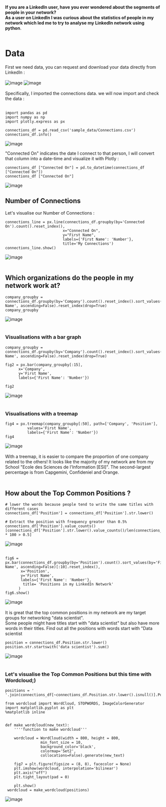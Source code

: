 **If you are a LinkedIn user, have you ever wondered about the segments of people in your network?**<br />
**As a user on LinkedIn I was curious about the statistics of people in my network which led me to try to analyse my LinkedIn network using python**.<br /><br />
# Data
First we need data, you can request and download your data directly from LinkedIn :<br /><br />
![image](https://user-images.githubusercontent.com/113764800/193478229-ae598457-b147-4bdf-9af1-104df7c2d36c.png)
 ![image](https://user-images.githubusercontent.com/113764800/193472630-ba1e19d7-2e30-44bb-91d7-170b6be64e8a.png)<br /><br />
 Specifically, I imported the connections data. we will now import and check the data :<br /><br />
 ```
 import pandas as pd 
import numpy as np 
import plotly.express as px
```
```
connections_df = pd.read_csv('sample_data/Connections.csv')
connections_df.info()
```
![image](https://user-images.githubusercontent.com/113764800/193474850-4a81a68f-fc92-442a-8581-5647e164280a.png)<br />

 "Connected On" indicates the date I connect to that person, I will convert that column into a date-time and visualize it with Plotly :<br />
 ```
connections_df ["Connected On"] = pd.to_datetime(connections_df ["Connected On"])
connections_df ["Connected On"]
```
![image](https://user-images.githubusercontent.com/113764800/193475317-b8ea4be2-d64b-4ad4-a618-de3f42911690.png)

## **Number of Connections**<br />
Let's visualise our Number of Connections :
 ```
connections_line = px.line(connections_df.groupby(by='Connected On').count().reset_index(), 
                           x="Connected On", 
                           y="First Name", 
                           labels={'First Name': 'Number'},
                           title='My Connections')
 connections_line.show()
```
![image](https://user-images.githubusercontent.com/113764800/193475408-1502de70-6498-4389-821d-a7e3df32d87a.png)<br /><br />
## **Which organizations do the people in my network work at?**<br />
 ```
company_groupby = connections_df.groupby(by='Company').count().reset_index().sort_values(by='First Name', ascending=False).reset_index(drop=True)
company_groupby
```
![image](https://user-images.githubusercontent.com/113764800/193475438-9f1ac33a-3424-4c4c-b645-bf9fcb77893c.png)<br /><br />
### Visualisations with a bar graph<br />
```
company_groupby = connections_df.groupby(by='Company').count().reset_index().sort_values(by='First Name', ascending=False).reset_index(drop=True)

fig2 = px.bar(company_groupby[:15],
      x='Company',
      y='First Name',
      labels={'First Name': 'Number'})

fig2
```
![image](https://user-images.githubusercontent.com/113764800/193475462-b7580274-0041-46f6-903c-fb1def9eb032.png)<br /><br />
### Visualisations with a treemap<br />
```
fig4 = px.treemap(company_groupby[:50], path=['Company', 'Position'],
          values='First Name',
          labels={'First Name': 'Number'})
fig4
```
![image](https://user-images.githubusercontent.com/113764800/193475491-6d3408fc-cdc9-4689-b6a0-d2151dd4cbe2.png)<br /><br />
With a treemap, it is easier to compare the proportion of one company related to the others! It looks like the majority of my network are from my School "Ecole des Sciences de l'Information [ESI]". The second-largest percentage is from Capgemini, Confideniel and Orange.<br /><br />
## **How about the Top Common Positions ?**<br />
```
# lower the words because people tend to write the same titles with different cases
connections_df['Position'] = connections_df['Position'].str.lower()

# Extract the position with frequency greater than 0.5%
connections_df['Position'].value_counts()[connections_df['Position'].str.lower().value_counts()/len(connections_df) * 100 > 0.5]
```
![image](https://user-images.githubusercontent.com/113764800/193475551-6d48ddae-2c17-4d5b-a4e9-91e1f339b38a.png)<br /><br />
```
fig6 = px.bar(connections_df.groupby(by='Position').count().sort_values(by='First Name', ascending=False)[:10].reset_index(),
       x='Position',
       y='First Name',
       labels={'First Name': 'Number'},
        title= 'Positions in my LinkedIn Network'
      )
fig6.show()
```
![image](https://user-images.githubusercontent.com/113764800/193475605-b409164c-7236-47b7-b48a-91468b61a15f.png)<br /><br />
It is great that the top common positions in my network are my target groups for networking "data scientist".<br />
Some people might have titles start with "data scientist" but also have more words in their titles. Find out all the positions with words start with "Data scientist <br/>
```
position = connections_df.Position.str.lower()
position.str.startswith('data scientist').sum()
```
![image](https://user-images.githubusercontent.com/113764800/193475691-e6e7b95c-10b9-4e74-948c-6298d1835ed1.png)<br /><br />

### **Let's visualise the Top Common Positions but this time with Wordcloud;)**<br />
```
positions = ' '.join(connections_df[~connections_df.Position.str.lower().isnull()].Position.unique())

from wordcloud import WordCloud, STOPWORDS, ImageColorGenerator
import matplotlib.pyplot as plt
%matplotlib inline


def make_wordcloud(new_text):
    ''''function to make wordcloud'''
   
    wordcloud = WordCloud(width = 800, height = 800, 
                min_font_size = 10,
                background_color='black', 
                colormap='Set2', 
                collocations=False).generate(new_text) 
    
    fig7 = plt.figure(figsize = (8, 8), facecolor = None) 
    plt.imshow(wordcloud, interpolation='bilinear') 
    plt.axis("off") 
    plt.tight_layout(pad = 0) 

    plt.show() 
 wordcloud = make_wordcloud(positions)
 ```
![image](https://user-images.githubusercontent.com/113764800/193473668-04498a5a-fdeb-4a56-9fc4-72e697136d5f.png)












